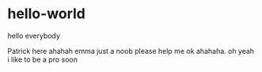 # hello-world

hello everybody

Patrick here ahahah emma just a noob please help me ok ahahaha.
oh yeah i like to be a pro soon
